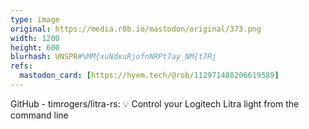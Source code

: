 ```yaml
---
type: image
original: https://media.r0b.io/mastodon/original/373.png
width: 1200
height: 600
blurhash: UNSPR#%MM{xuNdxuRjofnNRPt7ay_NM{t7Rj
refs:
  mastodon_card: [https://hyem.tech/@rob/112971488206619589]
---
```


GitHub - timrogers/litra-rs: 💡 Control your Logitech Litra light from the command line
